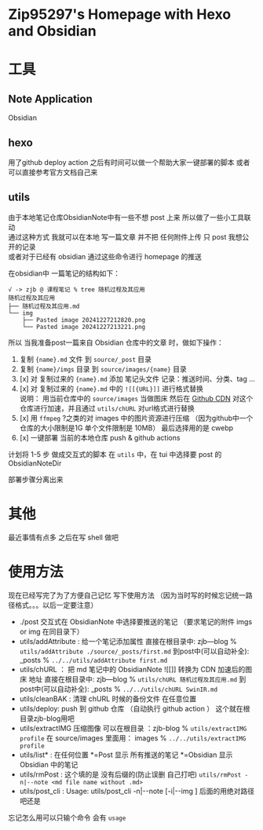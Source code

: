 # Zip95297's Homepage with Hexo and Obsidian

# 工具

## Note Application

Obsidian

## hexo

用了github deploy action  之后有时间可以做一个帮助大家一键部署的脚本 或者 可以直接参考官方文档自己来

## utils

由于本地笔记仓库ObsidianNote中有一些不想 post 上来 所以做了一些小工具联动  
通过这种方式 我就可以在本地 写一篇文章 并不把 任何附件上传 只 post 我想公开的记录  
或者对于已经有 obsidian 通过这些命令进行 homepage 的推送

在obsidian中 一篇笔记的结构如下：
```shell
√ -> zjb @ 课程笔记 % tree 随机过程及其应用
随机过程及其应用
├── 随机过程及其应用.md
└── img
    ├── Pasted image 20241227212820.png
    └── Pasted image 20241227213221.png
```

所以 当我准备post一篇来自 Obsidian 仓库中的文章 时，做如下操作：  
1. 复制 `{name}.md` 文件 到 `source/_post` 目录
2. 复制 `{name}/imgs` 目录 到 `source/images/{name}` 目录
3. [x] 对 复制过来的 `{name}.md` 添加 笔记头文件 记录：推送时间、分类、tag ...
4. [x] 对 复制过来的 `{name}.md` 中的 `![[{URL}]]` 进行格式替换  
  说明： 用当前仓库中的 `source/images` 当做图床 然后在 [Github CDN](https://www.jsdelivr.com/github) 对这个仓库进行加速，并且通过 `utils/chURL` 对url格式进行替换
5. [x] 用 `ffmpeg` ?之类的对 images 中的图片资源进行压缩 （因为github中一个仓库的大小限制是1G 单个文件限制是 10MB）
  最后选择用的是 cwebp
6. [x] 一键部署 当前的本地仓库 push & github actions

计划将 1-5 步 做成交互式的脚本 在 `utils` 中，在 tui 中选择要 post 的 ObsidianNoteDir

部署步骤分离出来

# 其他

最近事情有点多 之后在写 shell 做吧

# 使用方法

现在已经写完了为了方便自己记忆 写下使用方法 （因为当时写的时候忘记统一路径格式。。。以后一定要注意）

- ./post
  交互式在 ObsidianNote 中选择要推送的笔记 （要求笔记的附件 imgs or img 在同目录下）
- utils/addAttribute : 给一个笔记添加属性
  直接在根目录中: zjb—blog % `utils/addAttribute ./source/_posts/first.md`
  到post中(可以自动补全): _posts % `../../utils/addAttribute first.md `
- utils/chURL ： 把 md 笔记中的 ObsidianNote \!\[\[\]\]  转换为 CDN 加速后的图床 地址
  直接在根目录中: zjb—blog % `utils/chURL 随机过程及其应用.md`
  到post中(可以自动补全): _posts % `../../utils/chURL SwinIR.md`
- utils/cleanBAK : 清理 chURL 时候的备份文件
  在任意位置
- utils/deploy: push 到 github 仓库 （自动执行 github action ）
  这个就在根目录zjb-blog用吧
- utils/extractIMG 压缩图像
  可以在根目录 ：zjb-blog % `utils/extractIMG profile`
  在 source/images 里面用： images % `../../utils/extractIMG profile`
- utils/list\* : 在任何位置
  \*=Post 显示 所有推送的笔记
  \*=Obsidian 显示 Obsidian 中的笔记
- utils/rmPost :
  这个填的是 没有后缀的(防止误删 自己打吧) `utils/rmPost -n|--note <md file name without .md>`
- utils/post_cli :
  Usage: utils/post_cli -n|--note <md file path> [-i|--img <image file path>]
  后面的用绝对路径吧还是

忘记怎么用可以只输个命令 会有 `usage` 